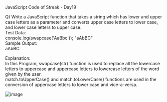 JavaScript Code of Streak - Day19

Q) Write a JavaScript function that takes a string which has lower and upper case
letters as a parameter and converts upper case letters to lower case, and lower case letters to upper case.         
Test Data:      
console.log(swapcase('AaBbc'));
"aAbBC"          
Sample Output:     
aAbBC

Explanation:           
In this Program, swapcase(str) function is used to replace all the lowercase letters to uppercase and uppercase letters to lowercase letters of the
word given by the user.         
match.toUpperCase() and match.toLowerCase() functions are used in the conversion of uppercase letters to lower case and vice-a-versa.

![image](https://user-images.githubusercontent.com/117966470/214485384-1aa7271b-6543-4e1a-90df-503a05cd17ce.png)

